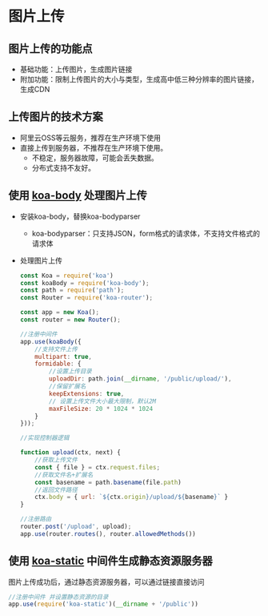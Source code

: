# 图片上传

## 图片上传的功能点

- 基础功能：上传图片，生成图片链接
- 附加功能：限制上传图片的大小与类型，生成高中低三种分辨率的图片链接，生成CDN

## 上传图片的技术方案

- 阿里云OSS等云服务，推荐在生产环境下使用
- 直接上传到服务器，不推荐在生产环境下使用。
  - 不稳定，服务器故障，可能会丢失数据。
  - 分布式支持不友好。

## 使用 [koa-body](https://github.com/dlau/koa-body) 处理图片上传

- 安装koa-body，替换koa-bodyparser
  - koa-bodyparser：只支持JSON，form格式的请求体，不支持文件格式的请求体
- 处理图片上传
  
    ```javascript
    const Koa = require('koa')
    const koaBody = require('koa-body');
    const path = require('path');
    const Router = require('koa-router');

    const app = new Koa();
    const router = new Router();

    //注册中间件
    app.use(koaBody({
        //支持文件上传
        multipart: true,
        formidable: {
            //设置上传目录
            uploadDir: path.join(__dirname, '/public/upload/'),
            //保留扩展名
            keepExtensions: true,
            // 设置上传文件大小最大限制，默认2M
            maxFileSize: 20 * 1024 * 1024
        }
    }));

    //实现控制器逻辑

    function upload(ctx, next) {
        //获取上传文件
        const { file } = ctx.request.files;
        //获取文件名+扩展名
        const basename = path.basename(file.path)
        //返回文件路径
        ctx.body = { url: `${ctx.origin}/upload/${basename}` }
    }

    //注册路由
    router.post('/upload', upload);
    app.use(router.routes(), router.allowedMethods())
    ```

## 使用 [koa-static](https://github.com/koajs/static) 中间件生成静态资源服务器

图片上传成功后，通过静态资源服务器，可以通过链接直接访问

```javascript
//注册中间件 并设置静态资源的目录
app.use(require('koa-static')(__dirname + '/public'))
```
